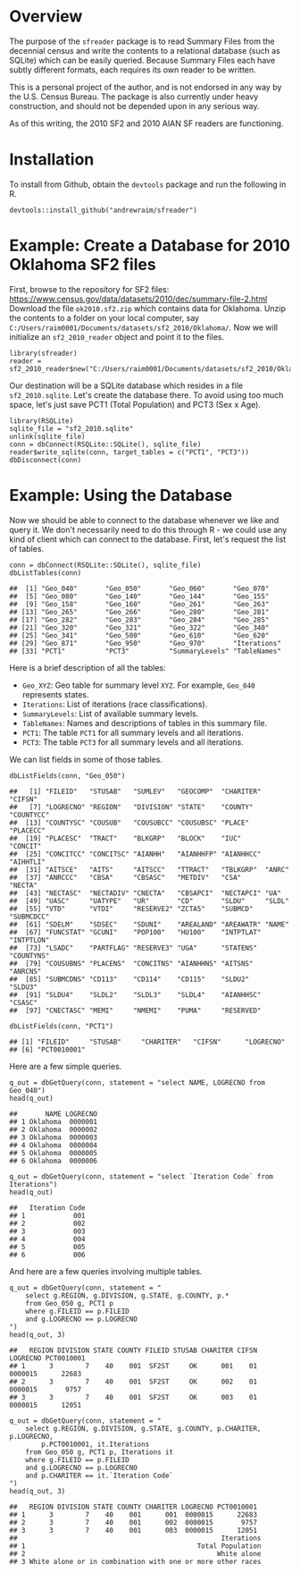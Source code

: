 Overview
========

The purpose of the `sfreader` package is to read Summary Files from the
decennial census and write the contents to a relational database (such
as SQLite) which can be easily queried. Because Summary Files each have
subtly different formats, each requires its own reader to be written.

This is a personal project of the author, and is not endorsed in any way
by the U.S. Census Bureau. The package is also currently under heavy
construction, and should not be depended upon in any serious way.

As of this writing, the 2010 SF2 and 2010 AIAN SF readers are functioning.

Installation
============

To install from Github, obtain the `devtools` package and run the
following in R.

    devtools::install_github("andrewraim/sfreader")

Example: Create a Database for 2010 Oklahoma SF2 files
======================================================

First, browse to the repository for SF2 files:
<https://www.census.gov/data/datasets/2010/dec/summary-file-2.html>
Download the file `ok2010.sf2.zip` which contains data for Oklahoma.
Unzip the contents to a folder on your local computer, say
`C:/Users/raim0001/Documents/datasets/sf2_2010/Oklahoma/`. Now we will
initialize an `sf2_2010_reader` object and point it to the files.

    library(sfreader)
    reader = sf2_2010_reader$new("C:/Users/raim0001/Documents/datasets/sf2_2010/Oklahoma/")

Our destination will be a SQLite database which resides in a file
`sf2_2010.sqlite`. Let's create the database there. To avoid using too
much space, let's just save PCT1 (Total Population) and PCT3 (Sex x
Age).

    library(RSQLite)
    sqlite_file = "sf2_2010.sqlite"
    unlink(sqlite_file)
    conn = dbConnect(RSQLite::SQLite(), sqlite_file)
    reader$write_sqlite(conn, target_tables = c("PCT1", "PCT3"))
    dbDisconnect(conn)

Example: Using the Database
===========================

Now we should be able to connect to the database whenever we like and
query it. We don't necessarily need to do this through R - we could use
any kind of client which can connect to the database. First, let's
request the list of tables.

    conn = dbConnect(RSQLite::SQLite(), sqlite_file)
    dbListTables(conn)

    ##  [1] "Geo_040"       "Geo_050"       "Geo_060"       "Geo_070"      
    ##  [5] "Geo_080"       "Geo_140"       "Geo_144"       "Geo_155"      
    ##  [9] "Geo_158"       "Geo_160"       "Geo_261"       "Geo_263"      
    ## [13] "Geo_265"       "Geo_266"       "Geo_280"       "Geo_281"      
    ## [17] "Geo_282"       "Geo_283"       "Geo_284"       "Geo_285"      
    ## [21] "Geo_320"       "Geo_321"       "Geo_322"       "Geo_340"      
    ## [25] "Geo_341"       "Geo_500"       "Geo_610"       "Geo_620"      
    ## [29] "Geo_871"       "Geo_950"       "Geo_970"       "Iterations"   
    ## [33] "PCT1"          "PCT3"          "SummaryLevels" "TableNames"

Here is a brief description of all the tables:  
- `Geo_XYZ`: Geo table for summary level `XYZ`. For example, `Geo_040`
represents states.  
- `Iterations`: List of iterations (race classifications).  
- `SummaryLevels`: List of available summary levels.  
- `TableNames`: Names and descriptions of tables in this summary file.  
- `PCT1`: The table `PCT1` for all summary levels and all iterations.  
- `PCT3`: The table `PCT3` for all summary levels and all iterations.

We can list fields in some of those tables.

    dbListFields(conn, "Geo_050")

    ##   [1] "FILEID"   "STUSAB"   "SUMLEV"   "GEOCOMP"  "CHARITER" "CIFSN"   
    ##   [7] "LOGRECNO" "REGION"   "DIVISION" "STATE"    "COUNTY"   "COUNTYCC"
    ##  [13] "COUNTYSC" "COUSUB"   "COUSUBCC" "COUSUBSC" "PLACE"    "PLACECC" 
    ##  [19] "PLACESC"  "TRACT"    "BLKGRP"   "BLOCK"    "IUC"      "CONCIT"  
    ##  [25] "CONCITCC" "CONCITSC" "AIANHH"   "AIANHHFP" "AIANHHCC" "AIHHTLI" 
    ##  [31] "AITSCE"   "AITS"     "AITSCC"   "TTRACT"   "TBLKGRP"  "ANRC"    
    ##  [37] "ANRCCC"   "CBSA"     "CBSASC"   "METDIV"   "CSA"      "NECTA"   
    ##  [43] "NECTASC"  "NECTADIV" "CNECTA"   "CBSAPCI"  "NECTAPCI" "UA"      
    ##  [49] "UASC"     "UATYPE"   "UR"       "CD"       "SLDU"     "SLDL"    
    ##  [55] "VTD"      "VTDI"     "RESERVE2" "ZCTA5"    "SUBMCD"   "SUBMCDCC"
    ##  [61] "SDELM"    "SDSEC"    "SDUNI"    "AREALAND" "AREAWATR" "NAME"    
    ##  [67] "FUNCSTAT" "GCUNI"    "POP100"   "HU100"    "INTPTLAT" "INTPTLON"
    ##  [73] "LSADC"    "PARTFLAG" "RESERVE3" "UGA"      "STATENS"  "COUNTYNS"
    ##  [79] "COUSUBNS" "PLACENS"  "CONCITNS" "AIANHHNS" "AITSNS"   "ANRCNS"  
    ##  [85] "SUBMCDNS" "CD113"    "CD114"    "CD115"    "SLDU2"    "SLDU3"   
    ##  [91] "SLDU4"    "SLDL2"    "SLDL3"    "SLDL4"    "AIANHHSC" "CSASC"   
    ##  [97] "CNECTASC" "MEMI"     "NMEMI"    "PUMA"     "RESERVED"

    dbListFields(conn, "PCT1")

    ## [1] "FILEID"     "STUSAB"     "CHARITER"   "CIFSN"      "LOGRECNO"  
    ## [6] "PCT0010001"

Here are a few simple queries.

    q_out = dbGetQuery(conn, statement = "select NAME, LOGRECNO from Geo_040")
    head(q_out)

    ##       NAME LOGRECNO
    ## 1 Oklahoma  0000001
    ## 2 Oklahoma  0000002
    ## 3 Oklahoma  0000003
    ## 4 Oklahoma  0000004
    ## 5 Oklahoma  0000005
    ## 6 Oklahoma  0000006

    q_out = dbGetQuery(conn, statement = "select `Iteration Code` from Iterations")
    head(q_out)

    ##   Iteration Code
    ## 1            001
    ## 2            002
    ## 3            003
    ## 4            004
    ## 5            005
    ## 6            006

And here are a few queries involving multiple tables.

    q_out = dbGetQuery(conn, statement = "
        select g.REGION, g.DIVISION, g.STATE, g.COUNTY, p.*
        from Geo_050 g, PCT1 p
        where g.FILEID == p.FILEID
        and g.LOGRECNO == p.LOGRECNO
    ")
    head(q_out, 3)

    ##   REGION DIVISION STATE COUNTY FILEID STUSAB CHARITER CIFSN LOGRECNO PCT0010001
    ## 1      3        7    40    001  SF2ST     OK      001    01  0000015      22683
    ## 2      3        7    40    001  SF2ST     OK      002    01  0000015       9757
    ## 3      3        7    40    001  SF2ST     OK      003    01  0000015      12051

    q_out = dbGetQuery(conn, statement = "
        select g.REGION, g.DIVISION, g.STATE, g.COUNTY, p.CHARITER, p.LOGRECNO,
            p.PCT0010001, it.Iterations
        from Geo_050 g, PCT1 p, Iterations it
        where g.FILEID == p.FILEID
        and g.LOGRECNO == p.LOGRECNO
        and p.CHARITER == it.`Iteration Code`
    ")
    head(q_out, 3)

    ##   REGION DIVISION STATE COUNTY CHARITER LOGRECNO PCT0010001
    ## 1      3        7    40    001      001  0000015      22683
    ## 2      3        7    40    001      002  0000015       9757
    ## 3      3        7    40    001      003  0000015      12051
    ##                                                   Iterations
    ## 1                                           Total Population
    ## 2                                                White alone
    ## 3 White alone or in combination with one or more other races
